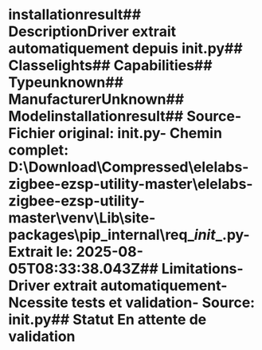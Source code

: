 # installationresult##  DescriptionDriver extrait automatiquement depuis __init__.py##  Classelights##  Capabilities##  Typeunknown##  ManufacturerUnknown##  Modelinstallationresult##  Source- **Fichier original**: __init__.py- **Chemin complet**: D:\Download\Compressed\elelabs-zigbee-ezsp-utility-master\elelabs-zigbee-ezsp-utility-master\venv\Lib\site-packages\pip\_internal\req\__init__.py- **Extrait le**: 2025-08-05T08:33:38.043Z##  Limitations- Driver extrait automatiquement- Ncessite tests et validation- Source: __init__.py##  Statut En attente de validation